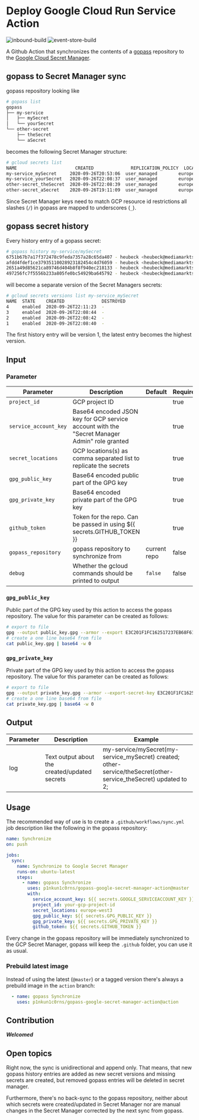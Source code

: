 # Deploy Google Cloud Run Service Action

![inbound-build](https://github.com/p1nkun1c0rns/gopass-google-secret-manager-action/workflows/Pre-Build%20Image/badge.svg)
![event-store-build](https://github.com/p1nkun1c0rns/gopass-google-secret-manager-action/workflows/Test/badge.svg)

A Github Action that synchronizes the contents of a [gopass](https://github.com/gopasspw/gopass) repository to the [Google Cloud Secret Manager](https://cloud.google.com/secret-manager).

## gopass to Secret Manager sync

gopass repository looking like

```sh
# gopass list
gopass
├── my-service
│   ├── mySecret
│   └── yourSecret
└── other-secret
    ├── theSecret
    └── aSecret
```

becomes the following Secret Manager structure:

```sh
# gcloud secrets list
NAME                      CREATED              REPLICATION_POLICY  LOCATIONS
my-service_mySecret     2020-09-26T20:53:06  user_managed        europe-west3
my-service_yourSecret   2020-09-26T22:08:37  user_managed        europe-west3
other-secret_theSecret  2020-09-26T22:08:39  user_managed        europe-west3
other-secret_aSecret    2020-09-26T19:11:09  user_managed        europe-west3
```

Since Secret Manager keys need to match GCP resource id restrictions all slashes (`/`) in gopass are mapped to underscores (`_`).

## gopass secret history

Every history entry of a gopass secret:

```sh
# gopass history my-service/mySecret
6751b67b7a17f372478c9feda7357a28c65da407 - heubeck <heubeck@mediamarktsaturn.com> - 2020-09-27T00:10:27+02:00 - Save secret to my-service/mySecret:
afdd4fdef1ce37935110028923182454c4d76059 - heubeck <heubeck@mediamarktsaturn.com> - 2020-09-26T22:16:48+02:00 - Save secret to my-service/mySecret:
2651a49d85621ca89746d404b8f8f940ec218133 - heubeck <heubeck@mediamarktsaturn.com> - 2020-09-26T18:54:35+02:00 - Save secret to my-service/mySecret:
497256fc7f5556b233a805fe0bc54929ba645792 - heubeck <heubeck@mediamarktsaturn.com> - 2020-09-26T17:58:51+02:00 - Save secret to my-service/mySecret:
```

will become a separate version of the Secret Managers secrets:

```sh
# gcloud secrets versions list my-service_mySecret
NAME  STATE    CREATED              DESTROYED
4     enabled  2020-09-26T22:11:23  -
3     enabled  2020-09-26T22:08:44  -
2     enabled  2020-09-26T22:08:42  -
1     enabled  2020-09-26T22:08:40  -
```

The first history entry will be version 1, the latest entry becomes the highest version.

## Input

### Parameter

| Parameter | Description | Default | Required | Reference |
|---|---|---|---|---|
| `project_id` | GCP project ID |  | true | [gcloud](https://cloud.google.com/sdk/gcloud/reference#--project) |
| `service_account_key` | Base64 encoded JSON key for GCP service account with the "Secret Manager Admin" role granted |  | true | [gcloud auth](https://cloud.google.com/sdk/gcloud/reference/auth/activate-service-account#--key-file) |
| `secret_locations` | GCP locations(s) as comma separated list to replicate the secrets |  | true | [gcloud secrets create](https://cloud.google.com/sdk/gcloud/reference/secrets/create#--locations) |
| `gpg_public_key` | Base64 encoded public part of the GPG key |  | true | [see below](https://github.com/p1nkun1c0rns/gopass-google-secret-manager-action#gpg_public_key) |
| `gpg_private_key` | Base64 encoded private part of the GPG key |  | true | [see below](https://github.com/p1nkun1c0rns/gopass-google-secret-manager-action#gpg_private_key) |
| `github_token` | Token for the repo. Can be passed in using ${{ secrets.GITHUB_TOKEN }} |  | true |  |
| `gopass_repository` | gopass repository to synchronize from | current repo | false |  |
| `debug` | Whether the gcloud commands should be printed to output | `false` | false |  | 

### `gpg_public_key`

Public part of the GPG key used by this action to access the gopass repository.
The value for this parameter can be created as follows:

```sh
# export to file
gpg --output public_key.gpg --armor --export E3C201F1FC162517237EB68F614A1B46F0583426
# create a one line base64 from file
cat public_key.gpg | base64 -w 0
```

### `gpg_private_key`

Private part of the GPG key used by this action to access the gopass repository.
The value for this parameter can be created as follows:

```sh
# export to file
gpg --output private_key.gpg --armor --export-secret-key E3C201F1FC162517237EB68F614A1B46F0583426
# create a one line base64 from file
cat private_key.gpg | base64 -w 0
```

## Output

| Parameter | Description | Example |
|---|---|---|
| log | Text output about the created/updated secrets | my-service/mySecret(my-service_mySecret) created; other-service/theSecret(other-service_theSecret) updated to 2; |

## Usage

The recommended way of use is to create a `.github/workflows/sync.yml` job description like the following in the gopass repository:

```yaml
name: Synchronize
on: push

jobs:
  sync:
    name: Synchronize to Google Secret Manager
    runs-on: ubuntu-latest
    steps:
      - name: gopass Synchronize
        uses: p1nkun1c0rns/gopass-google-secret-manager-action@master
        with:
          service_account_key: ${{ secrets.GOOGLE_SERVICEACCOUNT_KEY }}
          project_id: your-gcp-project-id
          secret_locations: europe-west3
          gpg_public_key: ${{ secrets.GPG_PUBLIC_KEY }}
          gpg_private_key: ${{ secrets.GPG_PRIVATE_KEY }}
          github_token: ${{ secrets.GITHUB_TOKEN }}
```

Every change in the gopass repository will be immediately synchronized to the GCP Secret Manager, gopass will keep the `.github` folder, you can use it as usual.

### Prebuild latest image

Instead of using the latest (`@master`) or a tagged version there's always a prebuild image in the `action` branch:

```yaml
  - name: gopass Synchronize
    uses: p1nkun1c0rns/gopass-google-secret-manager-action@action
```

## Contribution

***Welcomed***

## Open topics

Right now, the sync is unidirectional and append only.
That means, that new gopass history entries are added as new secret versions and missing secrets are created, 
but removed gopass entries will be deleted in secret manager.

Furthermore, there's no back-sync to the gopass repository, neither about which secrets were created/updated in Secret Manager
nor are manual changes in the Secret Manager corrected by the next sync from gopass.
